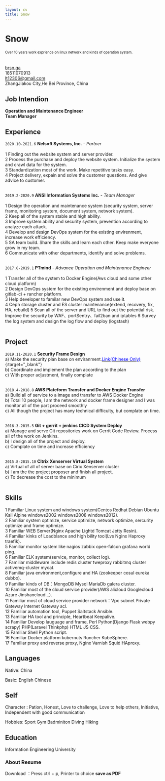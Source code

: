 ```yaml
---
layout: cv
title: Snow
---
```

# Snow 
<p style="font-size:0.8em; line-height:18px; height:50px; margin:0;">Over 10 years work exprience on linux network and kinds of operation system.</p>

<div id="webaddress">
  <a href="https://brsn.ga" target="_blank"><i class="fas fa-home"></i> brsn.ga</a><br>
  <i class="fas fa-phone"></i> 18511070913 <br>
  <a href="lt12306@gmail.com" target="_blank"><i class="fas fa-envelope"></i> lt12306@gmail.com</a><br>
  <i class="fa fa-map-marker" aria-hidden="true"></i> ZhangJiakou City,He Bei Province, China
</div>

## Job Intendion
**Operation and Maintenance Engineer <br> Team Manager**

## Experience

`2020.10-2021.6`
**Nelsoft Systems, Inc.** - *Partner*<br><br>
1 Finding out the website system and server provider.<br>
2 Process the purchase and deploy the website system. Initialize the system and crawl data for the system. <br>
3 Standardization most of the work. Make repetitive tasks easy. <br>
4 Project delivery, expain and solve the customer questions. And give advice to customer.
<br><br>

`2019.2-2020.9`
**ANSI Information Systems Inc.** - *Team Manager*<br><br>
1 Design the operation and maintenance system (security system, server frame, monitoring system, document system, network system).<br>
2 Keep all of the system stable and high ability.<br>
3 Improve system ability and security system, prevention according to analyze each attack.<br>
4 Develop and design DevOps system for the existing envirenment, increase work efficiency.<br> 
5 SA team build. Share the skills and learn each other. Keep make everyone grow in my team.<br>
6 Communicate with other departments, identify and solve problems.
<br>
<br>

`2017.8-2019.1`
**PTmind** - *Advance Operation and Maintenance Engineer*<br><br>
1 Transfer all of the system to Docker Engine(Aws cloud and some other cloud platform)<br>
2 Design DevOps system for the existing envirenment and deploy base on gitlab-ci + rancher platform. <br>
3 Help developer to familar new DevOps system and use it.<br>
4 Ceph storage cluster and ES cluster maintenance(extend, recovery, fix, HA, rebuild)
5 Scan all of the server and URL to find out the potential risk. Improve the security by WAF、portSentry、fail2ban and iptables
6 Survey the log system and design the log flow and deploy (logstash)<br>
<br>


## Project

`2019.11-2020.1`
**Security Frame Design**<br>
a)	Make the security plan base on enviranment.[<font color="blue">Link(Chinese Only)</font>](https://brsn.ga/2020/03/30/security-frame.html){:target="_blank"}<br>
b)	Coordinate and implement the plan according to the plan<br>
c)	With proper adjustment, finally complate<br>
<br>

`2018.4-2018.8`
**AWS Plateform Transfer and Docker Engine Transfer**<br>
a)	Build all of service to a image and transfer to AWS Docker Engine<br>
b)	Total 10 people, I am the network and docker frame designer and I was monitor all of the part proceed smoothly<br>
c)	All though the project has many technical difficulty, but complate on time.<br>
<br>

`2016.3-2015.5`
**Git + gerrit + jenkins CICD System Deploy**<br>
a)	Manage and serve Git repositories work on Gerrit Code Review. Process all of the work on Jenkins.<br>
b)	I design all of the project and deploy.<br>
c)	Complate on time and increase efficiency<br>
<br>

`2015.8-2015.10`
**Citrix Xenserver Virtual System**<br>
a)	Virtual of all of server base on Cirix Xenserver cluster<br>
b)	I am the the project proposer and finish all project.<br> 
c)	To decrease the cost to the minimum<br>
<br>

## Skills
1 Familiar Linux system and windows system(Centos Redhat Debian Ubuntu Kali Alpine windows2002 windows2008 windows2012). <br>
2 Familiar system optimize, service optimize, network optimize, sercurity optimize and frame optimize. <br>
3 Familiar WEB Server(Nginx Apache Lightd Tomcat  Jetty  Resin). <br>
4 Familiar kinks of Loadblance and high bility tool(Lvs Nginx Haproxy traefik). <br>
5 Familiar monitor system like  nagios zabbix open-falcon grafana world ping. <br>
6 Familiar ELK system(service, monitor, collect log).<br>
7 Familiar middleware include redis cluster tweproxy rabbitmq cluster activemq-cluster mycat. <br>
8 Familiar java environment,configure and HA (zookeeper cosul eureka dubbo). <br>
9 Familiar kinds of DB：MongoDB Mysql MariaDb galera cluster. <br>
10 Familiar most of the cloud service provider(AWS alicloud Googlecloud Azure Jinshancloud...). <br>
11 Familiar most of cloud service provider network：Vpc subnet Private Gateway Internet Gateway acl. <br>
12 Familiar automation tool, Puppet Saltstack Ansible. <br>
13 Familiar HA tool and principle, Heartbeat Keepalive. <br>
14 Familiar Develop lauguage and frame, Perl Python(Django Flask webpy scrapy) PHP(Laravel Thinkphp) HTML JS CSS. <br>
15 Familiar Shell Python script. <br>
16 Familiar Docker platform kubernuts Runcher KubeSphere. <br>
17 Familiar proxy and reverse proxy, Nginx Varnish Squid HAproxy. <br>

## Languages
Native: China

Basic: English Chinese

## Self

Character : Pation, Honest, Love to challenge, Love to help others, Initiative, Independent with good communication

Hobbies: Sport Gym Badminiton Diving Hiking

## Education

Information Engineering University

### About Resume

Download ：Press ctrl + p, Printer to choice **save as PDF** <br>